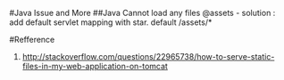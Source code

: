#Java Issue and More
##Java Cannot load any files @assets 
	- solution : add default servlet mapping with star. 
		<servlet-mapping>
			<servlet-name>default</servlet-name>
			<url-pattern>/assets/*</url-pattern>
		</servlet-mapping>

#Refference 
1. http://stackoverflow.com/questions/22965738/how-to-serve-static-files-in-my-web-application-on-tomcat